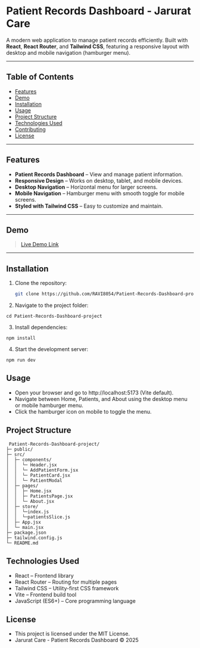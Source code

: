 # Patient Records Dashboard - Jarurat Care

A modern web application to manage patient records efficiently. Built with **React**, **React Router**, and **Tailwind CSS**, featuring a responsive layout with desktop and mobile navigation (hamburger menu).

---

## Table of Contents

- [Features](#features)  
- [Demo](#demo)  
- [Installation](#installation)  
- [Usage](#usage)  
- [Project Structure](#project-structure)  
- [Technologies Used](#technologies-used)  
- [Contributing](#contributing)  
- [License](#license)  

---

## Features

- **Patient Records Dashboard** – View and manage patient information.  
- **Responsive Design** – Works on desktop, tablet, and mobile devices.  
- **Desktop Navigation** – Horizontal menu for larger screens.  
- **Mobile Navigation** – Hamburger menu with smooth toggle for mobile screens.  
- **Styled with Tailwind CSS** – Easy to customize and maintain.  

---

## Demo

> [Live Demo Link](https://patient-records-dashboard-project-self.vercel.app/) 

---

## Installation

1. Clone the repository:  
   ```bash
   git clone https://github.com/RAVI8054/Patient-Records-Dashboard-project.git
   ```
2. Navigate to the project folder:
 ```
 cd Patient-Records-Dashboard-project
 ```
3. Install dependencies:
 ```
 npm install
 ```
4. Start the development server:
 ```
 npm run dev
 ``` 
## Usage
 - Open your browser and go to http://localhost:5173 (Vite default).
 - Navigate between Home, Patients, and About using the desktop menu or mobile hamburger menu.
 - Click the hamburger icon on mobile to toggle the menu. 


## Project Structure
```
 Patient-Records-Dashboard-project/
├─ public/
├─ src/
│  ├─ components/
│  │  └─ Header.jsx
│  │  └─ AddPatientForm.jsx
│  │  └─ PatientCard.jsx
│  │  └─ PatientModal
│  ├─ pages/
│  │  ├─ Home.jsx
│  │  ├─ PatientsPage.jsx
│  │  └─ About.jsx
│  ├─ store/
│  │  └─index.js
│  │  └─patientsSlice.js
│  ├─ App.jsx
│  └─ main.jsx
├─ package.json
├─ tailwind.config.js
└─ README.md
```

## Technologies Used
- React – Frontend library
- React Router – Routing for multiple pages
- Tailwind CSS – Utility-first CSS framework
- Vite – Frontend build tool
- JavaScript (ES6+) – Core programming language


## License
- This project is licensed under the MIT License.
- Jarurat Care - Patient Records Dashboard © 2025

